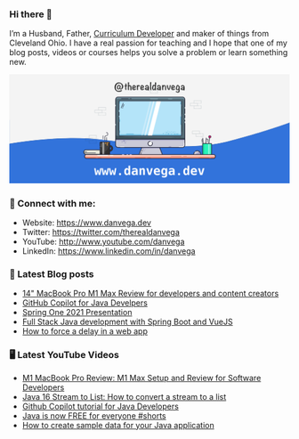 ### Hi there 👋

I’m a Husband, Father, [Curriculum Developer](https://www.techelevator.com) and maker of things from Cleveland Ohio. I have a real passion for teaching and I hope that one of my blog posts, videos or courses helps you solve a problem or learn something new.

![Profile Header](./github_profile_header.png)

### 🤝 Connect with me:

- Website: https://www.danvega.dev
- Twitter: https://twitter.com/therealdanvega
- YouTube: http://www.youtube.com/danvega
- LinkedIn: https://www.linkedin.com/in/danvega

### 📝 Latest Blog posts

<!-- BLOG-POST-LIST:START -->
- [14&quot; MacBook Pro M1 Max Review for developers and content creators](https://www.danvega.dev/blog/2021/11/15/macbook-pro-m1-max-review)
- [GitHub Copilot for Java Develpers](https://www.danvega.dev/blog/2021/11/08/github-copilot-java-developers)
- [Spring One 2021 Presentation](https://www.danvega.dev/blog/2021/08/30/spring-one-2021)
- [Full Stack Java development with Spring Boot and VueJS](https://www.danvega.dev/blog/2021/01/22/full-stack-java-vue)
- [How to force a delay in a web app](https://www.danvega.dev/blog/2021/01/08/network-throttling)
<!-- BLOG-POST-LIST:END -->

### 🖥 Latest YouTube Videos

<!-- YOUTUBE:START -->
- [M1 MacBook Pro Review: M1 Max Setup and Review for Software Developers](https://www.youtube.com/watch?v=t-hEOyUnaXQ)
- [Java 16 Stream to List: How to convert a stream to a list](https://www.youtube.com/watch?v=EObFO5ohikg)
- [Github Copilot tutorial for Java Developers](https://www.youtube.com/watch?v=97C3fQqzj-I)
- [Java is now FREE for everyone #shorts](https://www.youtube.com/watch?v=ZddzOO_ovz8)
- [How to create sample data for your Java application](https://www.youtube.com/watch?v=UzBOv_SHUng)
<!-- YOUTUBE:END -->
